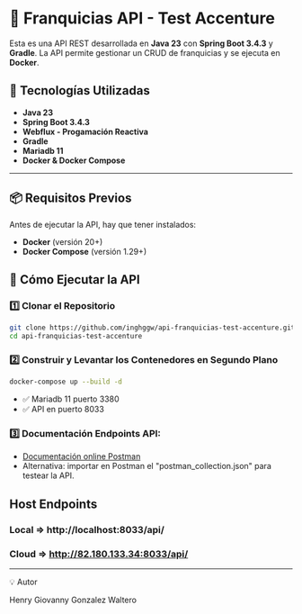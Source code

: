 # 📌 Franquicias API - Test Accenture

Esta es una API REST desarrollada en **Java 23** con **Spring Boot 3.4.3** y **Gradle**.
La API permite gestionar un CRUD de franquicias y se ejecuta en **Docker**.

## 🚀 Tecnologías Utilizadas
- **Java 23**
- **Spring Boot 3.4.3**
- **Webflux - Progamación Reactiva**
- **Gradle**
- **Mariadb 11**
- **Docker & Docker Compose**

---

## **📦 Requisitos Previos**
Antes de ejecutar la API, hay que tener instalados:
- **Docker** (versión 20+)
- **Docker Compose** (versión 1.29+)

## 🚀 Cómo Ejecutar la API

### 1️⃣ Clonar el Repositorio
```bash
git clone https://github.com/inghggw/api-franquicias-test-accenture.git
cd api-franquicias-test-accenture
```

### 2️⃣ Construir y Levantar los Contenedores en Segundo Plano
```bash
docker-compose up --build -d
```

- ✅ Mariadb 11 puerto 3380
- ✅ API en puerto 8033

### 3️⃣ Documentación Endpoints API:
* [Documentación online Postman](https://documenter.getpostman.com/view/1506313/2sAYdcrCYE)
* Alternativa: importar en Postman el "postman_collection.json" para testear la API.

## Host Endpoints

### Local => http://localhost:8033/api/
### Cloud => http://82.180.133.34:8033/api/

---

💡 Autor

Henry Giovanny Gonzalez Waltero
